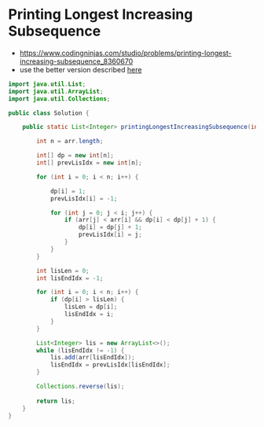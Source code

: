 # Printing Longest Increasing Subsequence

- https://www.codingninjas.com/studio/problems/printing-longest-increasing-subsequence_8360670
- use the better version described [here](./Longest%20Increasing%20Subsequence.md)

```java
import java.util.List;
import java.util.ArrayList;
import java.util.Collections;

public class Solution {

    public static List<Integer> printingLongestIncreasingSubsequence(int []arr, int x) {

        int n = arr.length;

        int[] dp = new int[n];
        int[] prevLisIdx = new int[n];

        for (int i = 0; i < n; i++) {

            dp[i] = 1;
            prevLisIdx[i] = -1;

            for (int j = 0; j < i; j++) {
                if (arr[j] < arr[i] && dp[i] < dp[j] + 1) {
                    dp[i] = dp[j] + 1;
                    prevLisIdx[i] = j;
                }
            }
        }

        int lisLen = 0;
        int lisEndIdx = -1;

        for (int i = 0; i < n; i++) {
            if (dp[i] > lisLen) {
                lisLen = dp[i];
                lisEndIdx = i;
            }
        }

        List<Integer> lis = new ArrayList<>();
        while (lisEndIdx != -1) {
            lis.add(arr[lisEndIdx]);
            lisEndIdx = prevLisIdx[lisEndIdx];
        }

        Collections.reverse(lis);
        
        return lis;
    }
}
```

